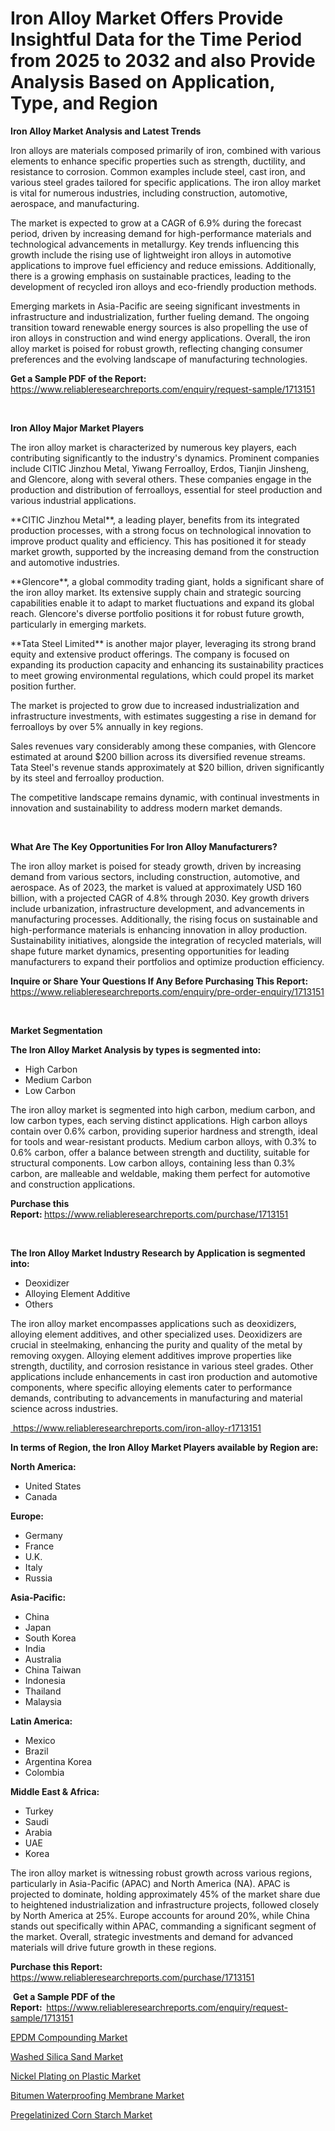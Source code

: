 <p><h1>Iron Alloy Market Offers Provide Insightful Data for the Time Period from 2025 to 2032 and also Provide Analysis Based on Application, Type, and Region</h1></p><p><strong>Iron Alloy Market Analysis and Latest Trends</strong></p>
<p><p>Iron alloys are materials composed primarily of iron, combined with various elements to enhance specific properties such as strength, ductility, and resistance to corrosion. Common examples include steel, cast iron, and various steel grades tailored for specific applications. The iron alloy market is vital for numerous industries, including construction, automotive, aerospace, and manufacturing.</p><p>The market is expected to grow at a CAGR of 6.9% during the forecast period, driven by increasing demand for high-performance materials and technological advancements in metallurgy. Key trends influencing this growth include the rising use of lightweight iron alloys in automotive applications to improve fuel efficiency and reduce emissions. Additionally, there is a growing emphasis on sustainable practices, leading to the development of recycled iron alloys and eco-friendly production methods. </p><p>Emerging markets in Asia-Pacific are seeing significant investments in infrastructure and industrialization, further fueling demand. The ongoing transition toward renewable energy sources is also propelling the use of iron alloys in construction and wind energy applications. Overall, the iron alloy market is poised for robust growth, reflecting changing consumer preferences and the evolving landscape of manufacturing technologies.</p></p>
<p><strong>Get a Sample PDF of the Report:&nbsp;</strong> <a href="https://www.reliableresearchreports.com/enquiry/request-sample/1713151?utm_campaign=33&utm_medium=2&utm_source=Github&utm_content=ia&utm_term=30012025&utm_id=iron-alloy">https://www.reliableresearchreports.com/enquiry/request-sample/1713151</a></p>
<p>&nbsp;</p>
<p><strong>Iron Alloy Major Market Players</strong></p>
<p><p>The iron alloy market is characterized by numerous key players, each contributing significantly to the industry's dynamics. Prominent companies include CITIC Jinzhou Metal, Yiwang Ferroalloy, Erdos, Tianjin Jinsheng, and Glencore, along with several others. These companies engage in the production and distribution of ferroalloys, essential for steel production and various industrial applications.</p><p>**CITIC Jinzhou Metal**, a leading player, benefits from its integrated production processes, with a strong focus on technological innovation to improve product quality and efficiency. This has positioned it for steady market growth, supported by the increasing demand from the construction and automotive industries.</p><p>**Glencore**, a global commodity trading giant, holds a significant share of the iron alloy market. Its extensive supply chain and strategic sourcing capabilities enable it to adapt to market fluctuations and expand its global reach. Glencore's diverse portfolio positions it for robust future growth, particularly in emerging markets.</p><p>**Tata Steel Limited** is another major player, leveraging its strong brand equity and extensive product offerings. The company is focused on expanding its production capacity and enhancing its sustainability practices to meet growing environmental regulations, which could propel its market position further.</p><p>The market is projected to grow due to increased industrialization and infrastructure investments, with estimates suggesting a rise in demand for ferroalloys by over 5% annually in key regions. </p><p>Sales revenues vary considerably among these companies, with Glencore estimated at around $200 billion across its diversified revenue streams. Tata Steel's revenue stands approximately at $20 billion, driven significantly by its steel and ferroalloy production.</p><p>The competitive landscape remains dynamic, with continual investments in innovation and sustainability to address modern market demands.</p></p>
<p>&nbsp;</p>
<p><strong>What Are The Key Opportunities For Iron Alloy Manufacturers?</strong></p>
<p><p>The iron alloy market is poised for steady growth, driven by increasing demand from various sectors, including construction, automotive, and aerospace. As of 2023, the market is valued at approximately USD 160 billion, with a projected CAGR of 4.8% through 2030. Key growth drivers include urbanization, infrastructure development, and advancements in manufacturing processes. Additionally, the rising focus on sustainable and high-performance materials is enhancing innovation in alloy production. Sustainability initiatives, alongside the integration of recycled materials, will shape future market dynamics, presenting opportunities for leading manufacturers to expand their portfolios and optimize production efficiency.</p></p>
<p><strong>Inquire or Share Your Questions If Any Before Purchasing This Report:</strong> <a href="https://www.reliableresearchreports.com/enquiry/pre-order-enquiry/1713151?utm_campaign=33&utm_medium=2&utm_source=Github&utm_content=ia&utm_term=30012025&utm_id=iron-alloy">https://www.reliableresearchreports.com/enquiry/pre-order-enquiry/1713151</a></p>
<p>&nbsp;</p>
<p><strong>Market Segmentation</strong></p>
<p><strong>The Iron Alloy Market Analysis by types is segmented into:</strong></p>
<p><ul><li>High Carbon</li><li>Medium Carbon</li><li>Low Carbon</li></ul></p>
<p><p>The iron alloy market is segmented into high carbon, medium carbon, and low carbon types, each serving distinct applications. High carbon alloys contain over 0.6% carbon, providing superior hardness and strength, ideal for tools and wear-resistant products. Medium carbon alloys, with 0.3% to 0.6% carbon, offer a balance between strength and ductility, suitable for structural components. Low carbon alloys, containing less than 0.3% carbon, are malleable and weldable, making them perfect for automotive and construction applications.</p></p>
<p><strong>Purchase this Report:&nbsp;</strong><a href="https://www.reliableresearchreports.com/purchase/1713151?utm_campaign=33&utm_medium=2&utm_source=Github&utm_content=ia&utm_term=30012025&utm_id=iron-alloy">https://www.reliableresearchreports.com/purchase/1713151</a></p>
<p>&nbsp;</p>
<p><strong>The Iron Alloy Market Industry Research by Application is segmented into:</strong></p>
<p><ul><li>Deoxidizer</li><li>Alloying Element Additive</li><li>Others</li></ul></p>
<p><p>The iron alloy market encompasses applications such as deoxidizers, alloying element additives, and other specialized uses. Deoxidizers are crucial in steelmaking, enhancing the purity and quality of the metal by removing oxygen. Alloying element additives improve properties like strength, ductility, and corrosion resistance in various steel grades. Other applications include enhancements in cast iron production and automotive components, where specific alloying elements cater to performance demands, contributing to advancements in manufacturing and material science across industries.</p></p>
<p><a href="https://www.reliableresearchreports.com/iron-alloy-r1713151?utm_campaign=33&utm_medium=2&utm_source=Github&utm_content=ia&utm_term=30012025&utm_id=iron-alloy">&nbsp;https://www.reliableresearchreports.com/iron-alloy-r1713151</a></p>
<p><strong>In terms of Region, the Iron Alloy Market Players available by Region are:</strong></p>
<p>
    <p> <strong> North America: </strong>
        <ul>
            <li>United States</li>
            <li>Canada</li>
        </ul>
        </p> 
    <p> <strong> Europe: </strong>
        <ul>
            <li>Germany</li>
            <li>France</li>
            <li>U.K.</li>
            <li>Italy</li>
            <li>Russia</li>
        </ul>
        </p> 
    <p> <strong> Asia-Pacific: </strong>
        <ul>
            <li>China</li>
            <li>Japan</li>
            <li>South Korea</li>
            <li>India</li>
            <li>Australia</li>
            <li>China Taiwan</li>
            <li>Indonesia</li>
            <li>Thailand</li>
            <li>Malaysia</li>
        </ul>
        </p> 
    <p> <strong> Latin America: </strong>
        <ul>
            <li>Mexico</li>
            <li>Brazil</li>
            <li>Argentina Korea</li>
            <li>Colombia</li>
        </ul>
        </p> 
    <p> <strong> Middle East & Africa: </strong>
        <ul>
            <li>Turkey</li>
            <li>Saudi</li>
            <li>Arabia</li>
            <li>UAE</li>
            <li>Korea</li>
        </ul>
    </p>
    </p>
<p><p>The iron alloy market is witnessing robust growth across various regions, particularly in Asia-Pacific (APAC) and North America (NA). APAC is projected to dominate, holding approximately 45% of the market share due to heightened industrialization and infrastructure projects, followed closely by North America at 25%. Europe accounts for around 20%, while China stands out specifically within APAC, commanding a significant segment of the market. Overall, strategic investments and demand for advanced materials will drive future growth in these regions.</p></p>
<p><strong>Purchase this Report: </strong><a href="https://www.reliableresearchreports.com/purchase/1713151?utm_campaign=33&utm_medium=2&utm_source=Github&utm_content=ia&utm_term=30012025&utm_id=iron-alloy">https://www.reliableresearchreports.com/purchase/1713151</a></p>
<p>&nbsp;<strong>Get a Sample PDF of the Report:&nbsp;&nbsp;</strong><a href="https://www.reliableresearchreports.com/enquiry/request-sample/1713151?utm_campaign=33&utm_medium=2&utm_source=Github&utm_content=ia&utm_term=30012025&utm_id=iron-alloy">https://www.reliableresearchreports.com/enquiry/request-sample/1713151</a></p>
<p><strong></strong></p>
<p><p><a href="https://github.com/scaseiargas/Market-Research-Report-List-1/blob/main/epdm-compounding-market.md?utm_campaign=33&utm_medium=2&utm_source=Github&utm_content=ia&utm_term=30012025&utm_id=iron-alloy">EPDM Compounding Market</a></p><p><a href="https://github.com/vitrilaoire/Market-Research-Report-List-1/blob/main/washed-silica-sand-market.md?utm_campaign=33&utm_medium=2&utm_source=Github&utm_content=ia&utm_term=30012025&utm_id=iron-alloy">Washed Silica Sand Market</a></p><p><a href="https://github.com/ngozudapshi/Market-Research-Report-List-1/blob/main/nickel-plating-on-plastic-market.md?utm_campaign=33&utm_medium=2&utm_source=Github&utm_content=ia&utm_term=30012025&utm_id=iron-alloy">Nickel Plating on Plastic Market</a></p><p><a href="https://github.com/ramraomeyie/Market-Research-Report-List-1/blob/main/bitumen-waterproofing-membrane-market.md?utm_campaign=33&utm_medium=2&utm_source=Github&utm_content=ia&utm_term=30012025&utm_id=iron-alloy">Bitumen Waterproofing Membrane Market</a></p><p><a href="https://github.com/namaqbagels64/Market-Research-Report-List-1/blob/main/pregelatinized-corn-starch-market.md?utm_campaign=33&utm_medium=2&utm_source=Github&utm_content=ia&utm_term=30012025&utm_id=iron-alloy">Pregelatinized Corn Starch Market</a></p></p>